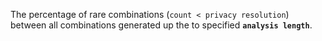 The percentage of rare combinations (`count < privacy resolution`) between all combinations generated up the to specified **`analysis length`**.
